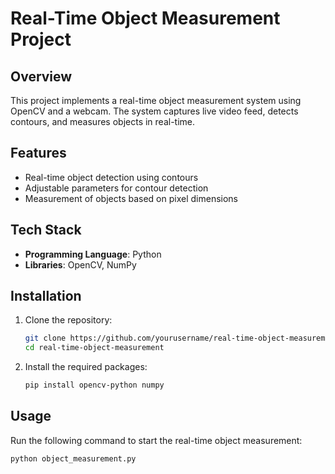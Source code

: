 # Real-Time Object Measurement Project

## Overview

This project implements a real-time object measurement system using OpenCV and a webcam. The system captures live video feed, detects contours, and measures objects in real-time.

## Features

- Real-time object detection using contours
- Adjustable parameters for contour detection
- Measurement of objects based on pixel dimensions

## Tech Stack

- **Programming Language**: Python
- **Libraries**: OpenCV, NumPy

## Installation

1. Clone the repository:
    ```sh
    git clone https://github.com/yourusername/real-time-object-measurement.git
    cd real-time-object-measurement
    ```

2. Install the required packages:
    ```sh
    pip install opencv-python numpy
    ```

## Usage

Run the following command to start the real-time object measurement:
```sh
python object_measurement.py

